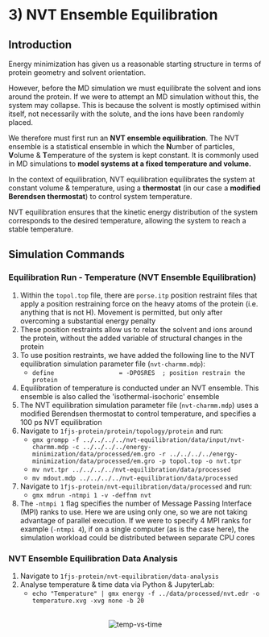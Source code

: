 # 3) NVT Ensemble Equilibration

## Introduction

Energy minimization has given us a reasonable starting structure in terms of protein geometry and solvent orientation. 

However, before the MD simulation we must equilibrate the solvent and ions around the protein. If we were to attempt an MD simulation without this, the system may collapse. This is because the solvent is mostly optimised within itself, not necessarily with the solute, and the ions have been randomly placed.

We therefore must first run an **NVT ensemble equilibration**. The NVT ensemble is a statistical ensemble in which the **N**umber of particles, **V**olume & **T**emperature of the system is kept constant. It is commonly used in MD simulations to **model systems at a fixed temperature and volume.**

In the context of equilibration, NVT equilibration equilibrates the system at constant volume & temperature, using a **thermostat** (in our case a **modified Berendsen thermostat**) to control system temperature.

NVT equilibration ensures that the kinetic energy distribution of the system corresponds to the desired temperature, allowing the system to reach a stable temperature.

## Simulation Commands

### Equilibration Run - Temperature (NVT Ensemble Equilibration)
1. Within the `topol.top` file, there are `porse.itp` position restraint files that apply a position restraining force on the heavy atoms of the protein (i.e. anything that is not H). Movement is permitted, but only after overcoming a substantial energy penalty
2. These position restraints allow us to relax the solvent and ions around the protein, without the added variable of structural changes in the protein
3. To use position restraints, we have added the following line to the NVT equilibration simulation parameter file (`nvt-charmm.mdp`):
    * `define                  = -DPOSRES  ; position restrain the protein`
4. Equilibration of temperature is conducted under an NVT ensemble. This ensemble is also called the 'isothermal-isochoric' ensemble
5. The NVT equilibration simulation parameter file (`nvt-charmm.mdp`) uses a modified Berendsen thermostat to control temperature, and specifies a 100 ps NVT equilibration
6. Navigate to `1fjs-protein/protein/topology/protein` and run:
    * `gmx grompp -f ../../../../nvt-equilibration/data/input/nvt-charmm.mdp -c ../../../../energy-minimization/data/processed/em.gro -r ../../../../energy-minimization/data/processed/em.gro -p topol.top -o nvt.tpr`
    * `mv nvt.tpr ../../../../nvt-equilibration/data/processed`
    * `mv mdout.mdp ../../../../nvt-equilibration/data/processed`
7. Navigate to `1fjs-protein/nvt-equilibration/data/processed` and run:
    * `gmx mdrun -ntmpi 1 -v -deffnm nvt`
8. The `-ntmpi 1` flag specifies the number of Message Passing Interface (MPI) ranks to use. Here we are using only one, so we are not taking advantage of parallel execution. If we were to specify 4 MPI ranks for example (`-ntmpi 4`), if on a single computer (as is the case here), the simulation workload could be distributed between separate CPU cores

### NVT Ensemble Equilibration Data Analysis
1. Navigate to `1fjs-protein/nvt-equilibration/data-analysis`
2. Analyse temperature & time data via Python & JupyterLab:
	* `echo "Temperature" | gmx energy -f ../data/processed/nvt.edr -o temperature.xvg -xvg none -b 20`

<br>
<div align="center">
  <img src="https://github.com/c-vandenberg/gromacs-tutorials/assets/60201356/b7bf02ad-1f85-4633-9538-912eb6b3f781" alt="temp-vs-time" width="">
</div>
